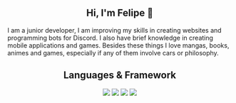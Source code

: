 <h2 align="center">Hi, I'm Felipe 👋</h2>

<p>I am a junior developer, I am improving my skills in creating websites and programming bots for Discord. I also have brief knowledge in creating mobile applications and games. Besides these things I love mangas, books, animes and games, especially if any of them involve cars or philosophy.</p>

<h2 align="center">Languages & Framework</h2>

<div align="center">
<img src="https://img.shields.io/badge/JavaScript-black?style=for-the-badge&logo=javascript">
<img src="https://img.shields.io/badge/Kotlin-black?style=for-the-badge&logo=kotlin
">
<img src="https://img.shields.io/badge/Python-black?style=for-the-badge&logo=python
">
<img src="https://img.shields.io/badge/Express.js-black?style=for-the-badge&logo=express
">
</div>
